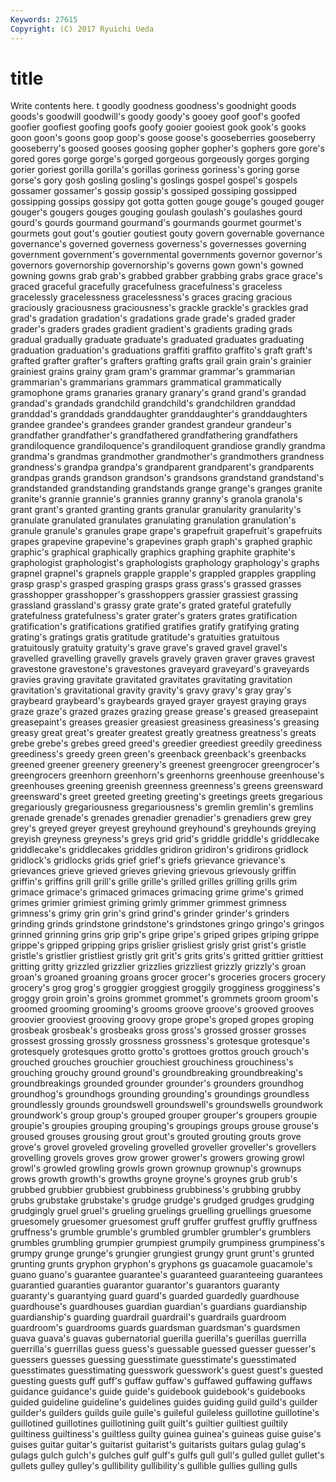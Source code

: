 ```yaml
---
Keywords: 27615 
Copyright: (C) 2017 Ryuichi Ueda
---
```


# title

Write contents here.
t goodly goodness goodness's goodnight goods goods's goodwill
goodwill's goody goody's gooey goof goof's goofed goofier goofiest goofing
goofs goofy gooier gooiest gook gook's gooks goon goon's goons
goop goop's goose goose's gooseberries gooseberry gooseberry's goosed gooses goosing
gopher gopher's gophers gore gore's gored gores gorge gorge's gorged
gorgeous gorgeously gorges gorging gorier goriest gorilla gorilla's gorillas goriness
goriness's goring gorse gorse's gory gosh gosling gosling's goslings gospel
gospel's gospels gossamer gossamer's gossip gossip's gossiped gossiping gossipped gossipping
gossips gossipy got gotta gotten gouge gouge's gouged gouger gouger's
gougers gouges gouging goulash goulash's goulashes gourd gourd's gourds gourmand
gourmand's gourmands gourmet gourmet's gourmets gout gout's goutier goutiest gouty
govern governable governance governance's governed governess governess's governesses governing government
government's governmental governments governor governor's governors governorship governorship's governs gown
gown's gowned gowning gowns grab grab's grabbed grabber grabbing grabs
grace grace's graced graceful gracefully gracefulness gracefulness's graceless gracelessly gracelessness
gracelessness's graces gracing gracious graciously graciousness graciousness's grackle grackle's grackles
grad grad's gradation gradation's gradations grade grade's graded grader grader's
graders grades gradient gradient's gradients grading grads gradual gradually graduate
graduate's graduated graduates graduating graduation graduation's graduations graffiti graffito graffito's
graft graft's grafted grafter grafter's grafters grafting grafts grail grain
grain's grainier grainiest grains grainy gram gram's grammar grammar's grammarian
grammarian's grammarians grammars grammatical grammatically gramophone grams granaries granary granary's
grand grand's grandad grandad's grandads grandchild grandchild's grandchildren granddad granddad's
granddads granddaughter granddaughter's granddaughters grandee grandee's grandees grander grandest grandeur
grandeur's grandfather grandfather's grandfathered grandfathering grandfathers grandiloquence grandiloquence's grandiloquent grandiose
grandly grandma grandma's grandmas grandmother grandmother's grandmothers grandness grandness's grandpa
grandpa's grandparent grandparent's grandparents grandpas grands grandson grandson's grandsons grandstand
grandstand's grandstanded grandstanding grandstands grange grange's granges granite granite's grannie
grannie's grannies granny granny's granola granola's grant grant's granted granting
grants granular granularity granularity's granulate granulated granulates granulating granulation granulation's
granule granule's granules grape grape's grapefruit grapefruit's grapefruits grapes grapevine
grapevine's grapevines graph graph's graphed graphic graphic's graphical graphically graphics
graphing graphite graphite's graphologist graphologist's graphologists graphology graphology's graphs grapnel
grapnel's grapnels grapple grapple's grappled grapples grappling grasp grasp's grasped
grasping grasps grass grass's grassed grasses grasshopper grasshopper's grasshoppers grassier
grassiest grassing grassland grassland's grassy grate grate's grated grateful gratefully
gratefulness gratefulness's grater grater's graters grates gratification gratification's gratifications gratified
gratifies gratify gratifying grating grating's gratings gratis gratitude gratitude's gratuities
gratuitous gratuitously gratuity gratuity's grave grave's graved gravel gravel's gravelled
gravelling gravelly gravels gravely graven graver graves gravest gravestone gravestone's
gravestones graveyard graveyard's graveyards gravies graving gravitate gravitated gravitates gravitating
gravitation gravitation's gravitational gravity gravity's gravy gravy's gray gray's graybeard
graybeard's graybeards grayed grayer grayest graying grays graze graze's grazed
grazes grazing grease grease's greased greasepaint greasepaint's greases greasier greasiest
greasiness greasiness's greasing greasy great great's greater greatest greatly greatness
greatness's greats grebe grebe's grebes greed greed's greedier greediest greedily
greediness greediness's greedy green green's greenback greenback's greenbacks greened greener
greenery greenery's greenest greengrocer greengrocer's greengrocers greenhorn greenhorn's greenhorns greenhouse
greenhouse's greenhouses greening greenish greenness greenness's greens greensward greensward's greet
greeted greeting greeting's greetings greets gregarious gregariously gregariousness gregariousness's gremlin
gremlin's gremlins grenade grenade's grenades grenadier grenadier's grenadiers grew grey
grey's greyed greyer greyest greyhound greyhound's greyhounds greying greyish greyness
greyness's greys grid grid's griddle griddle's griddlecake griddlecake's griddlecakes griddles
gridiron gridiron's gridirons gridlock gridlock's gridlocks grids grief grief's griefs
grievance grievance's grievances grieve grieved grieves grieving grievous grievously griffin
griffin's griffins grill grill's grille grille's grilled grilles grilling grills
grim grimace grimace's grimaced grimaces grimacing grime grime's grimed grimes
grimier grimiest griming grimly grimmer grimmest grimness grimness's grimy grin
grin's grind grind's grinder grinder's grinders grinding grinds grindstone grindstone's
grindstones gringo gringo's gringos grinned grinning grins grip grip's gripe
gripe's griped gripes griping grippe grippe's gripped gripping grips grislier
grisliest grisly grist grist's gristle gristle's gristlier gristliest gristly grit
grit's grits grits's gritted grittier grittiest gritting gritty grizzled grizzlier
grizzlies grizzliest grizzly grizzly's groan groan's groaned groaning groans grocer
grocer's groceries grocers grocery grocery's grog grog's groggier groggiest groggily
grogginess grogginess's groggy groin groin's groins grommet grommet's grommets groom
groom's groomed grooming grooming's grooms groove groove's grooved grooves groovier
grooviest grooving groovy grope grope's groped gropes groping grosbeak grosbeak's
grosbeaks gross gross's grossed grosser grosses grossest grossing grossly grossness
grossness's grotesque grotesque's grotesquely grotesques grotto grotto's grottoes grottos grouch
grouch's grouched grouches grouchier grouchiest grouchiness grouchiness's grouching grouchy ground
ground's groundbreaking groundbreaking's groundbreakings grounded grounder grounder's grounders groundhog groundhog's
groundhogs grounding grounding's groundings groundless groundlessly grounds groundswell groundswell's groundswells
groundwork groundwork's group group's grouped grouper grouper's groupers groupie groupie's
groupies grouping grouping's groupings groups grouse grouse's groused grouses grousing
grout grout's grouted grouting grouts grove grove's grovel groveled groveling
grovelled groveller groveller's grovellers grovelling grovels groves grow grower grower's
growers growing growl growl's growled growling growls grown grownup grownup's
grownups grows growth growth's growths groyne groyne's groynes grub grub's
grubbed grubbier grubbiest grubbiness grubbiness's grubbing grubby grubs grubstake grubstake's
grudge grudge's grudged grudges grudging grudgingly gruel gruel's grueling gruelings
gruelling gruellings gruesome gruesomely gruesomer gruesomest gruff gruffer gruffest gruffly
gruffness gruffness's grumble grumble's grumbled grumbler grumbler's grumblers grumbles grumbling
grumpier grumpiest grumpily grumpiness grumpiness's grumpy grunge grunge's grungier grungiest
grungy grunt grunt's grunted grunting grunts gryphon gryphon's gryphons gs
guacamole guacamole's guano guano's guarantee guarantee's guaranteed guaranteeing guarantees guarantied
guaranties guarantor guarantor's guarantors guaranty guaranty's guarantying guard guard's guarded
guardedly guardhouse guardhouse's guardhouses guardian guardian's guardians guardianship guardianship's guarding
guardrail guardrail's guardrails guardroom guardroom's guardrooms guards guardsman guardsman's guardsmen
guava guava's guavas gubernatorial guerilla guerilla's guerillas guerrilla guerrilla's guerrillas
guess guess's guessable guessed guesser guesser's guessers guesses guessing guesstimate
guesstimate's guesstimated guesstimates guesstimating guesswork guesswork's guest guest's guested guesting
guests guff guff's guffaw guffaw's guffawed guffawing guffaws guidance guidance's
guide guide's guidebook guidebook's guidebooks guided guideline guideline's guidelines guides
guiding guild guild's guilder guilder's guilders guilds guile guile's guileful
guileless guillotine guillotine's guillotined guillotines guillotining guilt guilt's guiltier guiltiest
guiltily guiltiness guiltiness's guiltless guilty guinea guinea's guineas guise guise's
guises guitar guitar's guitarist guitarist's guitarists guitars gulag gulag's gulags
gulch gulch's gulches gulf gulf's gulfs gull gull's gulled gullet
gullet's gullets gulley gulley's gullibility gullibility's gullible gullies gulling gulls
